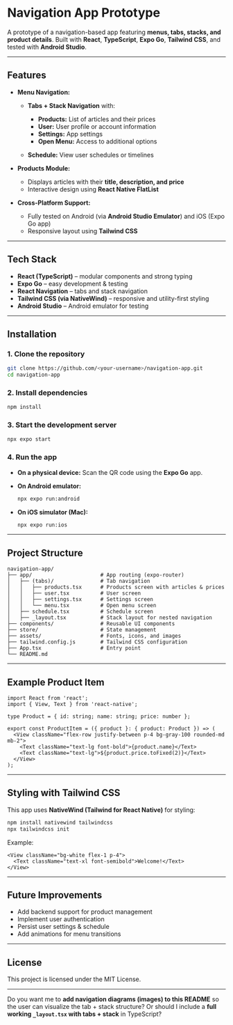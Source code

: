 

# **Navigation App Prototype**

A prototype of a navigation-based app featuring **menus, tabs, stacks, and product details**. Built with **React**, **TypeScript**, **Expo Go**, **Tailwind CSS**, and tested with **Android Studio**.

---

## **Features**

* **Menu Navigation:**

  * **Tabs + Stack Navigation** with:

    * **Products:** List of articles and their prices
    * **User:** User profile or account information
    * **Settings:** App settings
    * **Open Menu:** Access to additional options
  * **Schedule:** View user schedules or timelines

* **Products Module:**

  * Displays articles with their **title, description, and price**
  * Interactive design using **React Native FlatList**

* **Cross-Platform Support:**

  * Fully tested on Android (via **Android Studio Emulator**) and iOS (Expo Go app)
  * Responsive layout using **Tailwind CSS**

---

## **Tech Stack**

* **React (TypeScript)** – modular components and strong typing
* **Expo Go** – easy development & testing
* **React Navigation** – tabs and stack navigation
* **Tailwind CSS (via NativeWind)** – responsive and utility-first styling
* **Android Studio** – Android emulator for testing

---

## **Installation**

### **1. Clone the repository**

```bash
git clone https://github.com/<your-username>/navigation-app.git
cd navigation-app
```

### **2. Install dependencies**

```bash
npm install
```

### **3. Start the development server**

```bash
npx expo start
```

### **4. Run the app**

* **On a physical device:** Scan the QR code using the **Expo Go** app.
* **On Android emulator:**

  ```bash
  npx expo run:android
  ```
* **On iOS simulator (Mac):**

  ```bash
  npx expo run:ios
  ```

---

## **Project Structure**

```
navigation-app/
├── app/                      # App routing (expo-router)
│   ├── (tabs)/               # Tab navigation
│   │   ├── products.tsx      # Products screen with articles & prices
│   │   ├── user.tsx          # User screen
│   │   ├── settings.tsx      # Settings screen
│   │   └── menu.tsx          # Open menu screen
│   ├── schedule.tsx          # Schedule screen
│   ├── _layout.tsx           # Stack layout for nested navigation
├── components/               # Reusable UI components
├── store/                    # State management
├── assets/                   # Fonts, icons, and images
├── tailwind.config.js        # Tailwind CSS configuration
├── App.tsx                   # Entry point
└── README.md
```

---

## **Example Product Item**

```tsx
import React from 'react';
import { View, Text } from 'react-native';

type Product = { id: string; name: string; price: number };

export const ProductItem = ({ product }: { product: Product }) => (
  <View className="flex-row justify-between p-4 bg-gray-100 rounded-md mb-2">
    <Text className="text-lg font-bold">{product.name}</Text>
    <Text className="text-lg">${product.price.toFixed(2)}</Text>
  </View>
);
```

---

## **Styling with Tailwind CSS**

This app uses **NativeWind (Tailwind for React Native)** for styling:

```bash
npm install nativewind tailwindcss
npx tailwindcss init
```

Example:

```tsx
<View className="bg-white flex-1 p-4">
  <Text className="text-xl font-semibold">Welcome!</Text>
</View>
```

---

## **Future Improvements**

* Add backend support for product management
* Implement user authentication
* Persist user settings & schedule
* Add animations for menu transitions

---

## **License**

This project is licensed under the MIT License.

---

Do you want me to **add navigation diagrams (images) to this README** so the user can visualize the tab + stack structure? Or should I include a **full working `_layout.tsx` with tabs + stack** in TypeScript?
